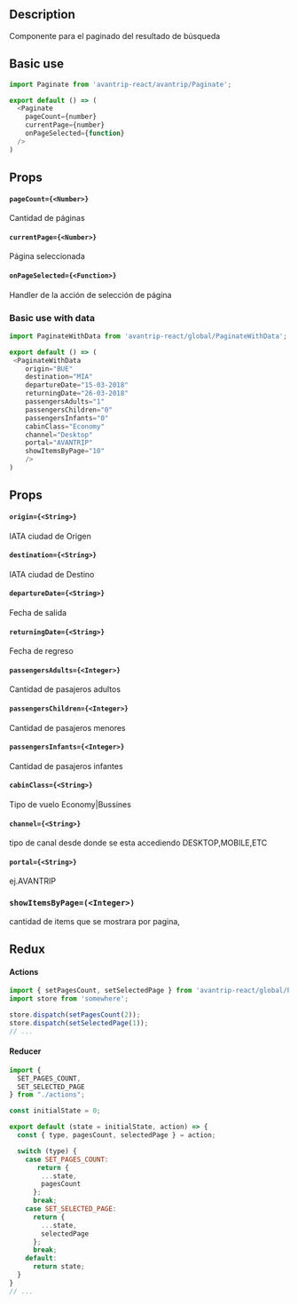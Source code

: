 ## Description
Componente para el paginado del resultado de búsqueda

## Basic use

```javascript
import Paginate from 'avantrip-react/avantrip/Paginate';

export default () => (
  <Paginate
    pageCount={number}
    currentPage={number}
    onPageSelected={function}
  />
)
```

## Props

#### `pageCount={<Number>}`
Cantidad de páginas

#### `currentPage={<Number>}`
Página seleccionada

#### `onPageSelected={<Function>}`
Handler de la acción de selección de página


### Basic use with data

```javascript
import PaginateWithData from 'avantrip-react/global/PaginateWithData';

export default () => (
 <PaginateWithData
    origin="BUE"
    destination="MIA"
    departureDate="15-03-2018"
    returningDate="26-03-2018"
    passengersAdults="1"
    passengersChildren="0"
    passengersInfants="0"
    cabinClass="Economy"
    channel="Desktop"
    portal="AVANTRIP"
    showItemsByPage="10"
    />
)
```

## Props
#### `origin={<String>}`
IATA ciudad de Origen

#### `destination={<String>}`
IATA ciudad de Destino

#### `departureDate={<String>}`
Fecha de salida

#### `returningDate={<String>}`
Fecha de regreso

#### `passengersAdults={<Integer>}`
Cantidad de pasajeros adultos

#### `passengersChildren={<Integer>}`
Cantidad de pasajeros menores

#### `passengersInfants={<Integer>}`
Cantidad de pasajeros infantes

#### `cabinClass={<String>}`
Tipo de vuelo Economy|Bussines

#### `channel={<String>}`
tipo de canal desde donde se esta accediendo DESKTOP,MOBILE,ETC

#### `portal={<String>}`
ej.AVANTRIP

### `showItemsByPage=(<Integer>)`
cantidad de items que se mostrara por pagina,


## Redux

#### Actions
```javascript
import { setPagesCount, setSelectedPage } from 'avantrip-react/global/Paginate/actions';
import store from 'somewhere';

store.dispatch(setPagesCount(2));
store.dispatch(setSelectedPage(1));
// ...
```
#### Reducer
```javascript
import {
  SET_PAGES_COUNT,
  SET_SELECTED_PAGE
} from "./actions";

const initialState = 0;

export default (state = initialState, action) => {
  const { type, pagesCount, selectedPage } = action;

  switch (type) {
    case SET_PAGES_COUNT:
       return {
        ...state,
        pagesCount
      };
      break;
    case SET_SELECTED_PAGE:
      return {
        ...state,
        selectedPage
      };
      break;
    default:
      return state;
  }
}
// ...
```